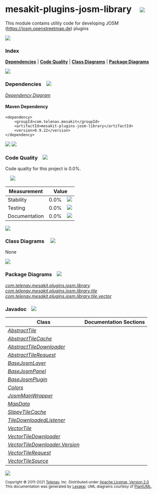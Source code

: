 [//]: # (start-user-text)



[//]: # (end-user-text)

# mesakit-plugins-josm-library &nbsp;&nbsp; <img src="https://telenav.github.io/telenav-assets/images/icons/puzzle-32.png" srcset="https://telenav.github.io/telenav-assets/images/icons/puzzle-32-2x.png 2x"/>

This module contains utility code for developing JOSM (https://josm.openstreetmap.de) plugins

<img src="https://telenav.github.io/telenav-assets/images/separators/horizontal-line-512.png" srcset="https://telenav.github.io/telenav-assets/images/separators/horizontal-line-512-2x.png 2x"/>

### Index



[**Dependencies**](#dependencies) | [**Code Quality**](#code-quality) | [**Class Diagrams**](#class-diagrams) | [**Package Diagrams**](#package-diagrams)

<img src="https://telenav.github.io/telenav-assets/images/separators/horizontal-line-512.png" srcset="https://telenav.github.io/telenav-assets/images/separators/horizontal-line-512-2x.png 2x"/>

### Dependencies <a name="dependencies"></a> &nbsp;&nbsp; <img src="https://telenav.github.io/telenav-assets/images/icons/dependencies-32.png" srcset="https://telenav.github.io/telenav-assets/images/icons/dependencies-32-2x.png 2x"/>

[*Dependency Diagram*](https://www.mesakit.org/0.9.22/lexakai/mesakit-extensions/mesakit-plugins/josm/library/documentation/diagrams/dependencies.svg)

#### Maven Dependency

    <dependency>
        <groupId>com.telenav.mesakit</groupId>
        <artifactId>mesakit-plugins-josm-library</artifactId>
        <version>0.9.22</version>
    </dependency>

<img src="https://telenav.github.io/telenav-assets/images/separators/horizontal-line-128.png" srcset="https://telenav.github.io/telenav-assets/images/separators/horizontal-line-128-2x.png 2x"/>

[//]: # (start-user-text)



[//]: # (end-user-text)

<img src="https://telenav.github.io/telenav-assets/images/separators/horizontal-line-128.png" srcset="https://telenav.github.io/telenav-assets/images/separators/horizontal-line-128-2x.png 2x"/>

### Code Quality <a name="code-quality"></a> &nbsp;&nbsp; <img src="https://telenav.github.io/telenav-assets/images/icons/ruler-32.png" srcset="https://telenav.github.io/telenav-assets/images/icons/ruler-32-2x.png 2x"/>

Code quality for this project is 0.0%.  
  
&nbsp; &nbsp; <img src="https://telenav.github.io/telenav-assets/images/meters/meter-0-96.png" srcset="https://telenav.github.io/telenav-assets/images/meters/meter-0-96-2x.png 2x"/>

| Measurement   | Value                    |
|---------------|--------------------------|
| Stability     | 0.0%&nbsp; &nbsp; <img src="https://telenav.github.io/telenav-assets/images/meters/meter-0-96.png" srcset="https://telenav.github.io/telenav-assets/images/meters/meter-0-96-2x.png 2x"/>     |
| Testing       | 0.0%&nbsp; &nbsp; <img src="https://telenav.github.io/telenav-assets/images/meters/meter-0-96.png" srcset="https://telenav.github.io/telenav-assets/images/meters/meter-0-96-2x.png 2x"/>       |
| Documentation | 0.0%&nbsp; &nbsp; <img src="https://telenav.github.io/telenav-assets/images/meters/meter-0-96.png" srcset="https://telenav.github.io/telenav-assets/images/meters/meter-0-96-2x.png 2x"/> |

<img src="https://telenav.github.io/telenav-assets/images/separators/horizontal-line-128.png" srcset="https://telenav.github.io/telenav-assets/images/separators/horizontal-line-128-2x.png 2x"/>

### Class Diagrams <a name="class-diagrams"></a> &nbsp; &nbsp; <img src="https://telenav.github.io/telenav-assets/images/icons/diagram-40.png" srcset="https://telenav.github.io/telenav-assets/images/icons/diagram-40-2x.png 2x"/>

None

<img src="https://telenav.github.io/telenav-assets/images/separators/horizontal-line-128.png" srcset="https://telenav.github.io/telenav-assets/images/separators/horizontal-line-128-2x.png 2x"/>

### Package Diagrams <a name="package-diagrams"></a> &nbsp;&nbsp; <img src="https://telenav.github.io/telenav-assets/images/icons/box-24.png" srcset="https://telenav.github.io/telenav-assets/images/icons/box-24-2x.png 2x"/>

[*com.telenav.mesakit.plugins.josm.library*](https://www.mesakit.org/0.9.22/lexakai/mesakit-extensions/mesakit-plugins/josm/library/documentation/diagrams/com.telenav.mesakit.plugins.josm.library.svg)  
[*com.telenav.mesakit.plugins.josm.library.tile*](https://www.mesakit.org/0.9.22/lexakai/mesakit-extensions/mesakit-plugins/josm/library/documentation/diagrams/com.telenav.mesakit.plugins.josm.library.tile.svg)  
[*com.telenav.mesakit.plugins.josm.library.tile.vector*](https://www.mesakit.org/0.9.22/lexakai/mesakit-extensions/mesakit-plugins/josm/library/documentation/diagrams/com.telenav.mesakit.plugins.josm.library.tile.vector.svg)

### Javadoc <a name="code-quality"></a> &nbsp;&nbsp; <img src="https://telenav.github.io/telenav-assets/images/icons/books-24.png" srcset="https://telenav.github.io/telenav-assets/images/icons/books-24-2x.png 2x"/>

| Class | Documentation Sections  |
|-------|-------------------------|
| [*AbstractTile*](https://www.mesakit.org/0.9.22/javadoc/mesakit-extensions/mesakit-plugins-josm-library/com/telenav/mesakit/plugins/josm/library/tile/AbstractTile.html) |  |  
| [*AbstractTileCache*](https://www.mesakit.org/0.9.22/javadoc/mesakit-extensions/mesakit-plugins-josm-library/com/telenav/mesakit/plugins/josm/library/tile/AbstractTileCache.html) |  |  
| [*AbstractTileDownloader*](https://www.mesakit.org/0.9.22/javadoc/mesakit-extensions/mesakit-plugins-josm-library/com/telenav/mesakit/plugins/josm/library/tile/AbstractTileDownloader.html) |  |  
| [*AbstractTileRequest*](https://www.mesakit.org/0.9.22/javadoc/mesakit-extensions/mesakit-plugins-josm-library/com/telenav/mesakit/plugins/josm/library/tile/AbstractTileRequest.html) |  |  
| [*BaseJosmLayer*](https://www.mesakit.org/0.9.22/javadoc/mesakit-extensions/mesakit-plugins-josm-library/com/telenav/mesakit/plugins/josm/library/BaseJosmLayer.html) |  |  
| [*BaseJosmPanel*](https://www.mesakit.org/0.9.22/javadoc/mesakit-extensions/mesakit-plugins-josm-library/com/telenav/mesakit/plugins/josm/library/BaseJosmPanel.html) |  |  
| [*BaseJosmPlugin*](https://www.mesakit.org/0.9.22/javadoc/mesakit-extensions/mesakit-plugins-josm-library/com/telenav/mesakit/plugins/josm/library/BaseJosmPlugin.html) |  |  
| [*Colors*](https://www.mesakit.org/0.9.22/javadoc/mesakit-extensions/mesakit-plugins-josm-library/com/telenav/mesakit/plugins/josm/library/Colors.html) |  |  
| [*JosmMainWrapper*](https://www.mesakit.org/0.9.22/javadoc/mesakit-extensions/mesakit-plugins-josm-library/com/telenav/mesakit/plugins/josm/library/JosmMainWrapper.html) |  |  
| [*MapData*](https://www.mesakit.org/0.9.22/javadoc/mesakit-extensions/mesakit-plugins-josm-library/com/telenav/mesakit/plugins/josm/library/tile/MapData.html) |  |  
| [*SlippyTileCache*](https://www.mesakit.org/0.9.22/javadoc/mesakit-extensions/mesakit-plugins-josm-library/com/telenav/mesakit/plugins/josm/library/tile/SlippyTileCache.html) |  |  
| [*TileDownloadedListener*](https://www.mesakit.org/0.9.22/javadoc/mesakit-extensions/mesakit-plugins-josm-library/com/telenav/mesakit/plugins/josm/library/tile/TileDownloadedListener.html) |  |  
| [*VectorTile*](https://www.mesakit.org/0.9.22/javadoc/mesakit-extensions/mesakit-plugins-josm-library/com/telenav/mesakit/plugins/josm/library/tile/vector/VectorTile.html) |  |  
| [*VectorTileDownloader*](https://www.mesakit.org/0.9.22/javadoc/mesakit-extensions/mesakit-plugins-josm-library/com/telenav/mesakit/plugins/josm/library/tile/vector/VectorTileDownloader.html) |  |  
| [*VectorTileDownloader.Version*](https://www.mesakit.org/0.9.22/javadoc/mesakit-extensions/mesakit-plugins-josm-library/com/telenav/mesakit/plugins/josm/library/tile/vector/VectorTileDownloader.Version.html) |  |  
| [*VectorTileRequest*](https://www.mesakit.org/0.9.22/javadoc/mesakit-extensions/mesakit-plugins-josm-library/com/telenav/mesakit/plugins/josm/library/tile/vector/VectorTileRequest.html) |  |  
| [*VectorTileSource*](https://www.mesakit.org/0.9.22/javadoc/mesakit-extensions/mesakit-plugins-josm-library/com/telenav/mesakit/plugins/josm/library/tile/vector/VectorTileSource.html) |  |  

[//]: # (start-user-text)



[//]: # (end-user-text)

<img src="https://telenav.github.io/telenav-assets/images/separators/horizontal-line-512.png" srcset="https://telenav.github.io/telenav-assets/images/separators/horizontal-line-512-2x.png 2x"/>

<sub>Copyright &#169; 2011-2021 [Telenav](https://telenav.com), Inc. Distributed under [Apache License, Version 2.0](LICENSE)</sub>  
<sub>This documentation was generated by [Lexakai](https://lexakai.org). UML diagrams courtesy of [PlantUML](https://plantuml.com).</sub>
